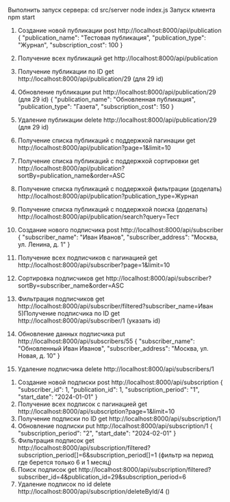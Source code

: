 Выполнить запуск сервера: cd src/server
node index.js
Запуск клиента npm start

1) Создание новой публикации
post http://localhost:8000/api/publication
{
    "publication_name": "Тестовая публикация",
    "publication_type": "Журнал",
    "subscription_cost": 100
}
2) Получение всех публикаций
get http://localhost:8000/api/publication
3) Получение публикации по ID
get http://localhost:8000/api/publication/29 (для 29 id)
4) Обновление публикации
put http://localhost:8000/api/publication/29 (для 29 id)
{
    "publication_name": "Обновленная публикация",
    "publication_type": "Газета",
    "subscription_cost": 150
}
5) Удаление публикации
delete http://localhost:8000/api/publication/29 (для 29 id)
6) Получение списка публикаций с поддержкой пагинации
get http://localhost:8000/api/publication?page=1&limit=10
7) Получение списка публикаций с поддержкой сортировки
get http://localhost:8000/api/publication?sortBy=publication_name&order=ASC
8) Получение списка публикаций с поддержкой фильтрации (доделать)
http://localhost:8000/api/publication?publication_type=Журнал
9) Получение списка публикаций с поддержкой поиска (доделать)
http://localhost:8000/api/publication/search?query=Тест




1) Создание нового подписчика
post http://localhost:8000/api/subscriber
{
    "subscriber_name": "Иван Иванов",
    "subscriber_address": "Москва, ул. Ленина, д. 1"
}
2) Получение всех подписчиков с пагинацией
get http://localhost:8000/api/subscriber?page=1&limit=10
3) Сортировка подписчиков
get http://localhost:8000/api/subscriber?sortBy=subscriber_name&order=ASC
4) Фильтрация подписчиков
get http://localhost:8000/api/subscriber/filtered?subscriber_name=Иван
5)Получение подписчика по ID
get http://localhost:8000/api/subscriber/1 (указать id)
6) Обновление данных подписчика
put http://localhost:8000/api/subscribers/55 
{
    "subscriber_name": "Обновленный Иван Иванов",
    "subscriber_address": "Москва, ул. Новая, д. 10"
}
7) Удаление подписчика
delete http://localhost:8000/api/subscribers/1


1. Создание новой подписки
post http://localhost:8000/api/subscription
{
  "subscriber_id": 1,
  "publication_id": 1,
  "subscription_period": "1",
  "start_date": "2024-01-01"
}
2. Получение всех подписок с пагинацией
get http://localhost:8000/api/subscription?page=1&limit=10
3. Получение подписки по ID
get http://localhost:8000/api/subscription/1
4. Обновление подписки
put http://localhost:8000/api/subscription/1
{
  "subscription_period": "2",
  "start_date": "2024-02-01"
}
6. Фильтрация подписок
get http://localhost:8000/api/subscription/filtered?subscription_period[]=6&subscription_period[]=1 (фильтр на период где берется только 6 и 1 месяц)
7. Поиск подписок
get http://localhost:8000/api/subscription/filtered?subscriber_id=4&publication_id=29&subscription_period=6
8. Удаление подписок по id
delete http://localhost:8000/api/subscription/deleteById/4 ()

